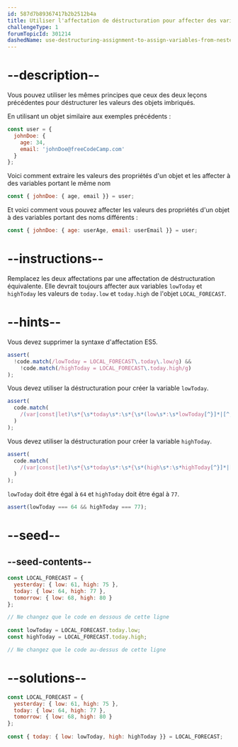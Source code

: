 ```yaml
---
id: 587d7b89367417b2b2512b4a
title: Utiliser l'affectation de déstructuration pour affecter des variables à partir d'objets imbriqués
challengeType: 1
forumTopicId: 301214
dashedName: use-destructuring-assignment-to-assign-variables-from-nested-objects
---
```


# --description--

Vous pouvez utiliser les mêmes principes que ceux des deux leçons précédentes pour déstructurer les valeurs des objets imbriqués.

En utilisant un objet similaire aux exemples précédents :

```js
const user = {
  johnDoe: { 
    age: 34,
    email: 'johnDoe@freeCodeCamp.com'
  }
};
```

Voici comment extraire les valeurs des propriétés d'un objet et les affecter à des variables portant le même nom 

```js
const { johnDoe: { age, email }} = user;
```

Et voici comment vous pouvez affecter les valeurs des propriétés d'un objet à des variables portant des noms différents :

```js
const { johnDoe: { age: userAge, email: userEmail }} = user;
```

# --instructions--

Remplacez les deux affectations par une affectation de déstructuration équivalente. Elle devrait toujours affecter aux variables `lowToday` et `highToday` les valeurs de `today.low` et `today.high` de l'objet `LOCAL_FORECAST`.

# --hints--

Vous devez supprimer la syntaxe d'affectation ES5.

```js
assert(
  !code.match(/lowToday = LOCAL_FORECAST\.today\.low/g) &&
    !code.match(/highToday = LOCAL_FORECAST\.today.high/g)
);
```

Vous devez utiliser la déstructuration pour créer la variable `lowToday`.

```js
assert(
  code.match(
    /(var|const|let)\s*{\s*today\s*:\s*{\s*(low\s*:\s*lowToday[^}]*|[^,]*,\s*low\s*:\s*lowToday\s*)}\s*}\s*=\s*LOCAL_FORECAST(;|\s+|\/\/)/g
  )
);
```

Vous devez utiliser la déstructuration pour créer la variable `highToday`.

```js
assert(
  code.match(
    /(var|const|let)\s*{\s*today\s*:\s*{\s*(high\s*:\s*highToday[^}]*|[^,]*,\s*high\s*:\s*highToday\s*)}\s*}\s*=\s*LOCAL_FORECAST(;|\s+|\/\/)/g
  )
);
```

`lowToday` doit être égal à `64` et `highToday` doit être égal à `77`.

```js
assert(lowToday === 64 && highToday === 77);
```

# --seed--

## --seed-contents--

```js
const LOCAL_FORECAST = {
  yesterday: { low: 61, high: 75 },
  today: { low: 64, high: 77 },
  tomorrow: { low: 68, high: 80 }
};

// Ne changez que le code en dessous de cette ligne
  
const lowToday = LOCAL_FORECAST.today.low;
const highToday = LOCAL_FORECAST.today.high;

// Ne changez que le code au-dessus de cette ligne
```

# --solutions--

```js
const LOCAL_FORECAST = {
  yesterday: { low: 61, high: 75 },
  today: { low: 64, high: 77 },
  tomorrow: { low: 68, high: 80 }
};
 
const { today: { low: lowToday, high: highToday }} = LOCAL_FORECAST;
```
